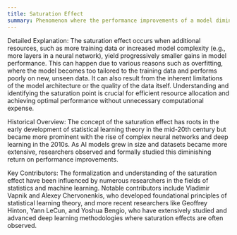 ```yaml
---
title: Saturation Effect
summary: Phenomenon where the performance improvements of a model diminish as the complexity of the model or the amount of training data increases beyond a certain point.
---
```

Detailed Explanation: The saturation effect occurs when additional resources, such as more training data or increased model complexity (e.g., more layers in a neural network), yield progressively smaller gains in model performance. This can happen due to various reasons such as overfitting, where the model becomes too tailored to the training data and performs poorly on new, unseen data. It can also result from the inherent limitations of the model architecture or the quality of the data itself. Understanding and identifying the saturation point is crucial for efficient resource allocation and achieving optimal performance without unnecessary computational expense.

Historical Overview: The concept of the saturation effect has roots in the early development of statistical learning theory in the mid-20th century but became more prominent with the rise of complex neural networks and deep learning in the 2010s. As AI models grew in size and datasets became more extensive, researchers observed and formally studied this diminishing return on performance improvements.

Key Contributors: The formalization and understanding of the saturation effect have been influenced by numerous researchers in the fields of statistics and machine learning. Notable contributors include Vladimir Vapnik and Alexey Chervonenkis, who developed foundational principles of statistical learning theory, and more recent researchers like Geoffrey Hinton, Yann LeCun, and Yoshua Bengio, who have extensively studied and advanced deep learning methodologies where saturation effects are often observed.